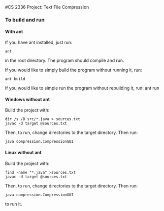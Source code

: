 #CS 2336 Project: Text File Compression

### To build and run
#### With ant
If you have ant installed, just run:

	ant

in the root directory. The program should compile and run.

If you would like to simply build the program without running it, run:

	ant build


If you would like to simple run the program without rebuilding it, run:
	ant run

#### Windows without ant
Build the project with:

	dir /s /B src/*.java > sources.txt
	javac -d target @sources.txt

Then, to run, change directories to the target directory. Then run:

	java compression.CompressionGUI

#### Linux without ant
Build the project with:

	find -name "*.java" >sources.txt
	javac -d target @sources.txt

Then, to run, change directories to the target directory. Then run:

	java compression.CompressionGUI

to run it.

